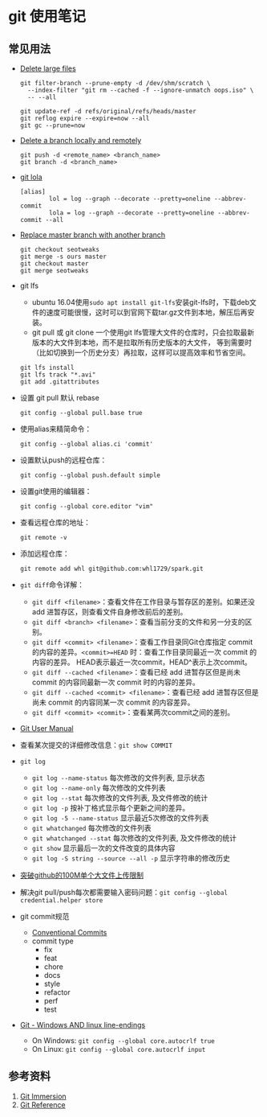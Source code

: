 # git 使用笔记

## 常见用法

- [Delete large files][10]

  ```shell
  git filter-branch --prune-empty -d /dev/shm/scratch \
    --index-filter "git rm --cached -f --ignore-unmatch oops.iso" \
    -- --all
  ```

  ```shell
  git update-ref -d refs/original/refs/heads/master
  git reflog expire --expire=now --all
  git gc --prune=now
  ```

- [Delete a branch locally and remotely][9]

  ```shell
  git push -d <remote_name> <branch_name>
  git branch -d <branch_name>
  ```

- [git lola][8]

  ```
  [alias]
          lol = log --graph --decorate --pretty=oneline --abbrev-commit
          lola = log --graph --decorate --pretty=oneline --abbrev-commit --all
  ```

- [Replace master branch with another branch][1]

  ```shell
  git checkout seotweaks
  git merge -s ours master
  git checkout master
  git merge seotweaks
  ```

- git lfs
  - ubuntu 16.04使用`sudo apt install git-lfs`安装git-lfs时，下载deb文件的速度可能很慢，这时可以到官网下载tar.gz文件到本地，解压后再安装。
  - git pull 或 git clone 一个使用git lfs管理大文件的仓库时，只会拉取最新版本的大文件到本地，而不是拉取所有历史版本的大文件，
    等到需要时（比如切换到一个历史分支）再拉取，这样可以提高效率和节省空间。

  ```shell
  git lfs install
  git lfs track "*.avi"
  git add .gitattributes
  ```

- 设置 git pull 默认 rebase

  ```shell
  git config --global pull.base true
  ```

- 使用alias来精简命令：

  ```shell
  git config --global alias.ci 'commit'
  ```

- 设置默认push的远程仓库：

  ```shell
  git config --global push.default simple
  ```

- 设置git使用的编辑器：

  ```shell
  git config --global core.editor "vim"
  ```

- 查看远程仓库的地址：

  ```shell
  git remote -v
  ```

- 添加远程仓库：

  ```shell
  git remote add whl git@github.com:whl1729/spark.git
  ```

- `git diff`命令详解：
  - `git diff <filename>`：查看文件在工作目录与暂存区的差别。如果还没 add 进暂存区，则查看文件自身修改前后的差别。
  - `git diff <branch> <filename>`：查看当前分支的文件和另一分支的区别。
  - `git diff <commit> <filename>`：查看工作目录同Git仓库指定 commit 的内容的差异。`<commit>=HEAD` 时：查看工作目录同最近一次 commit 的内容的差异。
                                    HEAD表示最近一次commit，HEAD^表示上次commit。
  - `git diff --cached <filename>`：查看已经 add 进暂存区但是尚未 commit 的内容同最新一次 commit 时的内容的差异。
  - `git diff --cached <commit> <filename>`：查看已经 add 进暂存区但是尚未 commit 的内容同某一次 commit 的内容差异。
  - `git diff <commit> <commit>`：查看某两次commit之间的差别。

- [Git User Manual][2]

- 查看某次提交的详细修改信息：`git show COMMIT`

- `git log`
  - `git log --name-status` 每次修改的文件列表, 显示状态
  - `git log --name-only` 每次修改的文件列表
  - `git log --stat` 每次修改的文件列表, 及文件修改的统计
  - `git log -p` 按补丁格式显示每个更新之间的差异。
  - `git log -5 --name-status` 显示最近5次修改的文件列表
  - `git whatchanged` 每次修改的文件列表
  - `git whatchanged --stat` 每次修改的文件列表, 及文件修改的统计
  - `git show` 显示最后一次的文件改变的具体内容
  - `git log -S string --source --all -p` 显示字符串的修改历史

- [突破github的100M单个大文件上传限制][3]

- 解决git pull/push每次都需要输入密码问题：`git config --global credential.helper store`

- git commit规范
  - [Conventional Commits][4]
  - commit type
    - fix
    - feat
    - chore
    - docs
    - style
    - refactor
    - perf
    - test

- [Git - Windows AND linux line-endings][5]
  - On Windows: `git config --global core.autocrlf true`
  - On Linux: `git config --global core.autocrlf input`

## 参考资料

1. [Git Immersion][6]
2. [Git Reference][7]

  [1]: https://stackoverflow.com/questions/2862590/how-to-replace-master-branch-in-git-entirely-from-another-branch
  [2]: https://mirrors.edge.kernel.org/pub/software/scm/git/docs/user-manual.html
  [3]: https://blog.csdn.net/Tyro_java/article/details/53440666
  [4]: https://www.conventionalcommits.org/en/v--0/
  [5]: https://stackoverflow.com/questions/34610705/git-windows-and-linux-line-endings
  [6]: https://gitimmersion.com/index.html
  [7]: http://git.github.io/git-reference/
  [8]: http://blog.kfish.org/2010/04/git-lola.html
  [9]: https://stackoverflow.com/questions/2003505/how-do-i-delete-a-git-branch-locally-and-remotely
  [10]: https://stackoverflow.com/questions/2100907/how-to-remove-delete-a-large-file-from-commit-history-in-the-git-repository/2158271#2158271
